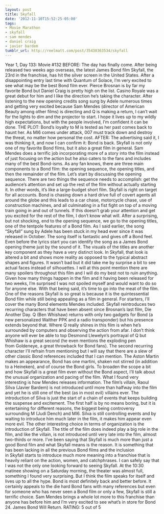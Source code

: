 ```yaml
---
layout: post
title: Skyfall
date: '2012-11-10T15:52:25-05:00'
tags:
- Movie Marathon
- skyfall
- sam mendes
- daniel craig
- javier bardem
tumblr_url: http://reelmatt.com/post/35430363534/skyfall
---
```

Year 1, Day 133: Movie #132
BEFORE: The day has finally come. After being released two weeks ago overseas, the latest James Bond film Skyfall, the 23rd in the franchise, has hit the silver screen in the United States. After a disappointing entry last time with Quantum of Solace, I’m very excited to see what may be the best Bond film ever. Pierce Brosnan is by far my favorite Bond but Daniel Craig is pretty high on the list. Casino Royale was a great debut for him and I like the direction he’s taking the character.
After listening to the new opening credits song sung by Adele numerous times and getting very excited because Sam Mendes (director of American Beauty among other films) is directing and Q is making a return, I can’t wait for the lights to dim and the projector to start. I hope it lives up to my wildly high expectations, but with the people involved, I’m confident it can be done.
THE PLOT: Bond’s loyalty to M is tested as her past comes back to haunt her. As MI6 comes under attack, 007 must track down and destroy the threat, no matter how personal the cost.
AFTER: The advertising said it, I was thinking it, and now I can confirm it: Bond is back. Skyfall is not only one of my favorite Bond films, but it also a great film in general. Sam Mendes does a terrific job incorporating more of a story into the film instead of just focusing on the action but he also caters to the fans and includes many of the best Bond-isms.
As any fan knows, there are three main components to a Bond film: the opening sequence, the opening titles, and then the remainder of the film. Let’s start by discussing the opening sequence. There are two things the sequence needs to accomplish: get the audience’s attention and set up the rest of the film without actually starting it. In other words, it’s like a large-budget short film. Skyfall is right on target for all accounts. Bond is chasing down a hard drive full of covert agents all around the globe and this leads to a car chase, motorcycle chase, use of construction machines, and all culminating in a fist fight on top of a moving train going in and out of tunnels. If this doesn’t grab your attention and get you excited for the rest of the film, I don’t know what will.
After a surprising, but not shocking, end to the opening sequence, we go to the opening titles, one of the tentpole features of a Bond film. As I said earlier, the song “Skyfall” sung by Adele has been stuck in my head ever since it was released in October. The song itself is fantastic and gives off a Bond feel. Even before the lyrics start you can identify the song as a James Bond opening theme just by the sound of it. The visuals of the titles are another key component as they have a very distinct look. In Skyfall, that look is altered a bit and shows more reality as opposed to the typical abstract shapes and figures. It wasn’t bad but it did take me by surprise a bit to see actual faces instead of silhouettes.
I will at this point mention there are many spoilers throughout this film and I will do my best not to ruin anything. Given how many things happen in the film and it having been released for two weeks, I’m surprised I was not spoiled myself and would want to do so for anyone else.
With that being said, it’s time to go into the meat of the film. One of the reasons Skyfall is so great is because it is the quintessential Bond film while still being appealing as a film in general. For starters, I’ll cover the many Bond elements Mendes included. Skyfall reintroduces two recurring characters that have been absent since Brosnan’s last film, Die Another Day. Q (Ben Whishaw) returns with only two gadgets for Bond (a new personalized Walther PPK and a radio transponder) but his presence extends beyond that. Where Q really shines in this film is when he’s surrounded by computers and observing the action from afar. I don’t think anyone will ever be able to top Desmond Llewelyn’s portrayal of Q but Whishaw is a great second (he even mentions the exploding pen from Goldeneye, a great throwback for Bond fans).
The second recurring character I’ll refrain from mentioning but I will say that there are a slew of other classic Bond references included that I can mention. The Aston Martin makes an appearance, Bond has one martini, shaken not stirred (in addition to a Heineken), and of course the Bond girls.
To broaden the scope a bit and how Skyfall is a great film even without the Bond aspect, I’ll talk about the unusual organization and pacing of the film. What I found very interesting is how Mendes releases information. The film’s villain, Raoul Silva (Javier Bardem) is not introduced until more than halfway into the film and yet he is still one of the best (as in most evil) villains ever. The introduction of Silva is just the start of a chain of events that keeps building the suspense and excitement. The first half is by no means boring, but it is entertaining for different reasons, the biggest being controversy surrounding M (Judi Dench) and MI6. Silva is still controlling events and by waiting to introduce him much later in the film, it makes him appear even more evil.
The other interesting choice in terms of organization is the introduction of Skyfall. The title of the film does indeed play a big role in the film, and like the villain, is not introduced until very late into the film, almost two-thirds or more. I’ve been saying that Skyfall is much more than just a good Bond film and what Skyfall means is the reason. It is something that has been lacking in all the previous Bond films and the inclusion in Skyfall starts to introduce much more meaning into a franchise that is heavily reliant on the action, women, and catchphrases.
I can safely say that I was not the only one looking forward to seeing Skyfall. At the 10:30 matinee showing on a Saturday morning, the theater was almost full, something I found very surprising. But I think the film speaks for itself and lives up to all the hype. Bond is most definitely back and better before. It certainly appeals to the die hard Bond fans with many references but even for someone who has never seen a Bond film or only a few, Skyfall is still a terrific choice. Sam Mendes brings a whole lot more to this franchise than anyone has before him and I’m very excited to see what’s in store for Bond 24.
James Bond Will Return.
RATING: 5 out of 5
